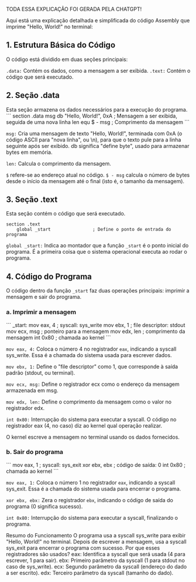 TODA ESSA EXPLICAÇÃO FOI GERADA PELA CHATGPT!

Aqui está uma explicação detalhada e simplificada do código Assembly que imprime "Hello, World!" no terminal:

<h2>1. Estrutura Básica do Código</h2>
O código está dividido em duas seções principais:

`.data:` Contém os dados, como a mensagem a ser exibida.
`.text:` Contém o código que será executado.


<h2>2. Seção .data</h2>
Esta seção armazena os dados necessários para a execução do programa.
```
section .data
    msg db "Hello, World!", 0xA  ; Mensagem a ser exibida, seguida de uma nova linha
    len equ $ - msg              ; Comprimento da mensagem
```

`msg:`
Cria uma mensagem de texto "Hello, World!", terminada com 0xA (o código ASCII para "nova linha", ou \n), para que o texto pule para a linha seguinte após ser exibido.
db significa "define byte", usado para armazenar bytes em memória.

`len:`
Calcula o comprimento da mensagem.

`$` refere-se ao endereço atual no código.
`$ - msg` calcula o número de bytes desde o início da mensagem até o final (isto é, o tamanho da mensagem).


<h2>3. Seção .text</h2>

Esta seção contém o código que será executado.
```
section .text
    global _start                ; Define o ponto de entrada do programa
```

`global _start:`
Indica ao montador que a função `_start` é o ponto inicial do programa. É a primeira coisa que o sistema operacional executa ao rodar o programa.


<h2>4. Código do Programa</h2>

O código dentro da função `_start` faz duas operações principais: imprimir a mensagem e sair do programa.

<h3>a. Imprimir a mensagem</h3>
```
_start:
    mov eax, 4                   ; syscall: sys_write
    mov ebx, 1                   ; file descriptor: stdout
    mov ecx, msg                 ; ponteiro para a mensagem
    mov edx, len                 ; comprimento da mensagem
    int 0x80                     ; chamada ao kernel
```

`mov eax, 4:`
Coloca o número 4 no registrador `eax`, indicando a syscall sys_write. Essa é a chamada do sistema usada para escrever dados.

`mov ebx, 1:`
Define o "file descriptor" como 1, que corresponde à saída padrão (stdout, ou terminal).

`mov ecx, msg:`
Define o registrador ecx como o endereço da mensagem armazenada em msg.

`mov edx, len:`
Define o comprimento da mensagem como o valor no registrador edx.

`int 0x80:`
Interrupção do sistema para executar a syscall. O código no registrador eax (4, no caso) diz ao kernel qual operação realizar.

O kernel escreve a mensagem no terminal usando os dados fornecidos.

<h3>b. Sair do programa</h3>
```
    mov eax, 1                   ; syscall: sys_exit
    xor ebx, ebx                 ; código de saída: 0
    int 0x80                     ; chamada ao kernel
```

`mov eax, 1:`
Coloca o número 1 no registrador `eax`, indicando a syscall sys_exit. Essa é a chamada do sistema usada para encerrar o programa.

`xor ebx, ebx:`
Zera o registrador `ebx`, indicando o código de saída do programa (0 significa sucesso).

`int 0x80:`
Interrupção do sistema para executar a syscall, finalizando o programa.

Resumo do Funcionamento
O programa usa a syscall sys_write para exibir "Hello, World!" no terminal.
Depois de escrever a mensagem, usa a syscall sys_exit para encerrar o programa com sucesso.
Por que esses registradores são usados?
eax: Identifica a syscall que será usada (4 para escrever, 1 para sair).
ebx: Primeiro parâmetro da syscall (1 para stdout no caso de sys_write).
ecx: Segundo parâmetro da syscall (endereço do dado a ser escrito).
edx: Terceiro parâmetro da syscall (tamanho do dado).